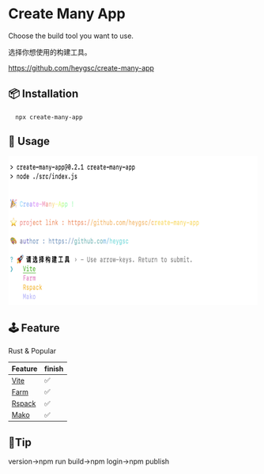 # Create Many App

Choose the build tool you want to use.

选择你想使用的构建工具。

https://github.com/heygsc/create-many-app

## 📦 Installation

```
  npx create-many-app
```

## 🚀 Usage

<img src="https://github.com/heygsc/create-many-app/blob/main/demo.png"  height="300">

## 🕹 Feature

Rust & Popular

| Feature                                           | finish |
| ------------------------------------------------- | ------ |
| [Vite](https://github.com/vitejs/vite)            | ✅     |
| [Farm](https://github.com/farm-fe/farm)           | ✅     |
| [Rspack](https://github.com/web-infra-dev/rspack) | ✅     |
| [Mako](https://github.com/umijs/mako)             | ✅     |

## 🏀Tip

version->npm run build->npm login->npm publish
